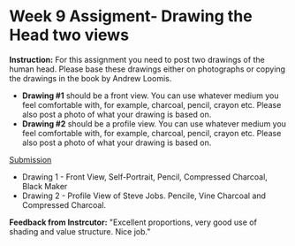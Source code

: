 # Week 9 Assigment- Drawing the Head two views
**Instruction:** For this assignment you need to post two drawings of the human head. Please base these drawings either on photographs or copying the drawings in the book by Andrew Loomis.
* **Drawing #1** should be a front view. You can use whatever medium you feel comfortable with, for example, charcoal, pencil, crayon etc. Please also post a photo of what your drawing is based on.
* **Drawing #2** should be a profile view. You can use whatever medium you feel comfortable with, for example, charcoal, pencil, crayon etc. Please also post a photo of what your drawing is based on.

[Submission](https://photos.app.goo.gl/N6B32SHWvKPzaJM98)

* Drawing 1 - Front View, Self-Portrait, Pencil, Compressed Charcoal, Black Maker
* Drawing 2 - Profile View of Steve Jobs. Pencile, Vine Charcoal and Compressed Charcoal.

  
**Feedback from Instrcutor:** "Excellent proportions, very good use of shading and value structure. Nice job."
